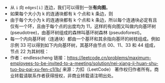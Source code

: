 - 从 `i` 向 `edges[i]` 连边，我们可以得到一张**有向图**。
- 如果每个大小为  k  的连通块都有 k 个点和 k 条边，则
- 由于每个大小为  k  的连通块都有 k 个点和 k 条边，所以每个连通块必定有且仅有一个环，且由于每个点的出度均为 11，这样的有向图又叫做内向基环树 (pseudotree)，由基环树组成的森林叫基环树森林 (pseudoforest)。
- 每一个内向基环树（连通块）都由一个基环和其余指向基环的树枝组成。例如示例 33 可以得到如下内向基环树，其基环由节点 00、11、33 和 44 组成，节点 22 为其树枝：
- 作者：endlesscheng
  链接：https://leetcode.cn/problems/maximum-employees-to-be-invited-to-a-meeting/solution/nei-xiang-ji-huan-shu-tuo-bu-pai-xu-fen-c1i1b/
  来源：力扣（LeetCode）
  著作权归作者所有。商业转载请联系作者获得授权，非商业转载请注明出处。